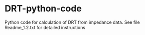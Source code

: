 # DRT-python-code
Python code for calculation of DRT from impedance data. 
See file Readme_1.2.txt for detailed instructions
